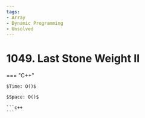 ```yaml
---
tags:
- Array
- Dynamic Programming
- Unsolved
---
```



# 1049. Last Stone Weight II

=== "C++"

    $Time: O()$

    $Space: O()$

    ```c++
    ```